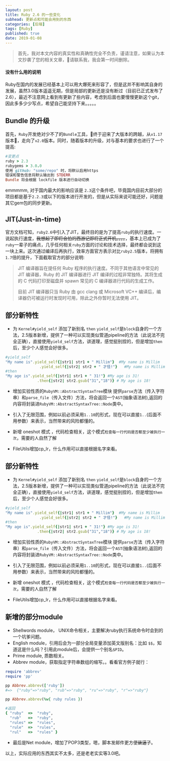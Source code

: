 ```yaml
---
layout: post
title: Ruby 2.6 的一些变化
subhead: 更新点和可能会用到的东西
categories: [后端]
tags: [Ruby]
published: true
date: 2019-01-08
---
```


>首先，我对本文内容的真实性和真确性完全不负责，谨请注意，如果认为本文抄袭了您的相关文章，请联系我，我会第一时间删除。


#### 没有什么用的说明
Ruby在国内的发展已经基本上可以用大爆死来形容了，但是这并不影响其自身的发展，虽然3.0版本遥遥无期，但是局部的更新还是没有断过（目前已正式发布了2.6），最近不注意网上看到有更新了些内容，考虑到后面也要慢慢更新这个git，因此多多少少写点，希望自己能坚持下来。。。。。

## Bundle 的升级
首先，`Ruby`开发绝对少不了的`Bundle`工具，终于迎来了大版本的跨越，从`v1.17`版本，走向了`v2.0`版本。同时，随着版本的升级，对与基本的要求也进行了一个提高:



```ruby
#变更点
ruby > 2.3
rubygems > 3.0.0
使用 github: "some/repo" 时，将默认启用https
错误和警告信息将默认输出到 STDERR
Bundle 将会根据 lockfile 版本进行自动切换
```
emmmmm, 对于国内最大的影响应该是 `2.3`这个条件吧，毕竟国内目前大部分的项目都是基于`2.2.3`或以下的版本进行开发的，但是从实际来说可能还好，问题是其它gem包的同步更新。

## JIT(Just-in-time)
官方文档可知，`ruby2.6`中引入了JIT，最终目的是为了提高`ruby`的执行速度。一说起执行速度，~~我想起了即将合拍的西游记即将正式开机。。。。~~，基本上已成为了`ruby`一辈子的痛点，几乎任何相关`ruby`方面的讨论和技术选择，最终都会说到这一块上来。这次通过编译后再执行，效率方面官方表示对比`ruby2.5`版本，将拥有`1.7`倍的提升，下面截取官方的部分说明:
>JIT 编译器旨在提任何 Ruby 程序的执行速度。不同于其他语言中常见的 JIT 编译器，Ruby 的 JIT 编译器进行 JIT 编译的过程非常独特。其将生成的 C 代码打印至磁盘并 spawn 常见的 C 编译器进行代码的生成工作。
>
>目前 JIT 编译器只当 Ruby 由 gcc clang 或 Microsoft VC++ 编译后，编译器仍可被运行时发现时可用，除此之外你暂时无法使用 JIT。


## 部分新特性
* 为 `Kernel#yield_self` 添加了新别名 `then`
 `yield_self`是`block`自身的一个方法，2.5版本新增，提供了一种可以实现类似管道pipeline的方法（此说法不完全正确），直接使用`yield_self`方法，讲道理，感觉挺别捏的，但是增加`then`后，至少个人感觉会好很多。
 
 ```ruby
#yield_self
"My name is".yield_self{|str1| str1 + " Millim"}  #My name is Millim
                .yield_self{|str2| str2 + " 才怪!"}   #My name is Millim 才怪!           
#then
"My age is".yield_self{|str1| str1 + " 31!"} #My age is 31!
               .then{|str2| str2.gsub("31","18")} # My age is 18!                
 ```

* 增加实验性质的`RubyVM::AbstractSyntaxTree`模块
  提供`parse`方法（传入字符串）和`parse_file`（传入文件）方法，将会返回一个`AST`(抽象语法树),返回的内容将封装进`RubyVM::AbstractSyntaxTree::Node`类中。
  
* 引入了无限范围，例如以前必须采用`1..10`的形式，现在可以直接`1..`(后面不用参数）来表示，当然带来的风险都懂的。
* 新增 oneshot 模式 ，代码检查相关，这个模式`检查每一行代码是否都至少被执行一次`，需要的人自然了解
* FileUtils增加cp_lr，什么作用可以直接根据名字来看。

## 部分新特性
* 为 `Kernel#yield_self` 添加了新别名 `then`
 `yield_self`是`block`自身的一个方法，2.5版本新增，提供了一种可以实现类似管道pipeline的方法（此说法不完全正确），直接使用`yield_self`方法，讲道理，感觉挺别捏的，但是增加`then`后，至少个人感觉会好很多。
 
 ```ruby
#yield_self
"My name is".yield_self{|str1| str1 + " Millim"}  #My name is Millim
                .yield_self{|str2| str2 + " 才怪!"}   #My name is Millim 才怪!           
#then
"My age is".yield_self{|str1| str1 + " 31!"} #My age is 31!
               .then{|str2| str2.gsub("31","18")} # My age is 18!                
 ```

* 增加实验性质的`RubyVM::AbstractSyntaxTree`模块
  提供`parse`方法（传入字符串）和`parse_file`（传入文件）方法，将会返回一个`AST`(抽象语法树),返回的内容将封装进`RubyVM::AbstractSyntaxTree::Node`类中。
  
* 引入了无限范围，例如以前必须采用`1..10`的形式，现在可以直接`1..`(后面不用参数）来表示，当然带来的风险都懂的。
* 新增 oneshot 模式 ，代码检查相关，这个模式`检查每一行代码是否都至少被执行一次`，需要的人自然了解
* FileUtils增加cp_lr，什么作用可以直接根据名字来看。


## 新增的部分module
* Shellwords module， UNIX命令相关，主要解决ruby执行系统命令时会到的一个坑爹问题。
* English module，引用后会为一部分全局变量添加英文版别名：比如 `$$`，知道这是什么吗？引用此module后，会提供一个别名`$PID`。
* Prime module, 质数相关。
* Abbrev module，获取指定字符串数组的缩写。。看看官方例子就行：
 
```ruby
require 'abbrev'
require 'pp'

pp Abbrev.abbrev(['ruby'])
#=>  {"ruby"=>"ruby", "rub"=>"ruby", "ru"=>"ruby", "r"=>"ruby"}

pp Abbrev.abbrev(%w{ ruby rules })

#返回
{ "ruby"  =>  "ruby",
  "rub"   =>  "ruby",
  "rules" =>  "rules",
  "rule"  =>  "rules",
  "rul"   =>  "rules" }
```

* 最后是Net module，增加了POP3类型，嗯，脚本发邮件更方便~~装逼了~~。

以上，实际应用的东西其实不太多，还是老老实实等3.0吧。